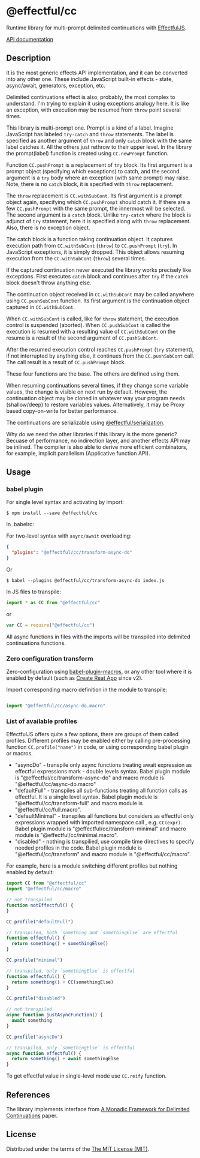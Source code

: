 # @effectful/cc

Runtime library for multi-prompt delimited continuations with
[EffectfulJS](https://github.com/awto/effectfuljs).

[API documentation](api/README.md)

## Description

It is the most generic effects API implementation, and it can be
converted into any other one. These include JavaScript built-in
effects - state, async/await, generators, exception, etc.

Delimited continuations effect is also, probably, the most complex to
understand. I'm trying to explain it using exceptions analogy here. It
is like an exception, with execution may be resumed from `throw` point
several times.

This library is multi-prompt one. Prompt is a kind of a label. Imagine
JavaScript has labeled `try-catch` and `throw` statements. The label
is specified as another argument of `throw` and only `catch` block
with the same label catches it. All the others just rethrow to their
upper level. In the library the prompt(label) function is created
using `CC.newPrompt` function.

Function `CC.pushPrompt` is a replacement of `try` block. Its first
argument is a prompt object (specifying which exceptions) to catch,
and the second argument is a `try` body where an exception (with same
prompt) may raise.  Note, there is no `catch` block, it is specified
with `throw` replacement.

The `throw` replacement is `CC.withSubCont`.  Its first argument is a
prompt object again, specifying which `CC.pushPrompt` should catch
it. If there are a few `CC.pushPrompt` with the same prompt, the
innermost will be selected. The second argument is a `catch`
block. Unlike `try-catch` where the block is adjunct of `try`
statement, here it is specified along with `throw` replacement. Also,
there is no exception object.

The catch block is a function taking continuation object. It captures
execution path from `CC.withSubCont` (`throw`) to `CC.pushPrompt`
(`try`). In JavaScript exceptions, it is simply dropped. This object
allows resuming execution from the `CC.withSubCont` (`throw`) several
times.

If the captured continuation never executed the library works
precisely like exceptions. First executes `catch` block and continues
after `try` if the `catch` block doesn't throw anything else.

The continuation object received in `CC.withSubCont` may be called
anywhere using `CC.pushSubCont` function. Its first argument is the
continuation object captured in `CC.withSubCont`.

When `CC.withSubCont` is called, like for `throw` statement, the
execution control is suspended (aborted). When `CC.pushSubCont` is
called the execution is resumed with a resulting value of
`CC.withSubCont` on the resume is a result of the second argument of
`CC.pushSubCont`.

After the resumed execution control reaches `CC.pushPrompt` (`try`
statement), if not interrupted by anything else, it continues from the
`CC.pushSubCont` call. The call result is a result of `CC.pushPrompt`
block.

These four functions are the base. The others are defined using them.

When resuming continuations several times, if they change some
variable values, the change is visible on next run by
default. However, the continuation object may be cloned in whatever
way your program needs (shallow/deep) to restore variables
values. Alternatively, it may be Proxy based copy-on-write for better
performance.

The continuations are serializable using [@effectful/serialization](../serialization/).

Why do we need the other libraries if this library is the more
generic? Becuase of performance, no indirection layer, and another
effects API may be inlined.  The compiler is also able to derive more
efficient combinators, for example, implicit parallelism (Applicative
function API).

## Usage

### babel plugin

For single level syntax and activating by import:

```
$ npm install --save @effectful/cc
```

In .babelrc:

For two-level syntax with `async/await` overloading:

```json
{
  "plugins": "@effectful/cc/transform-async-do"
}
```

Or

```
$ babel --plugins @effectful/cc/transform-async-do index.js
```

In JS files to transpile:

```javascript
import * as CC from "@effectful/cc"
```

or

```javascript
var CC = require("@effectful/cc")

```

All async functions in files with the imports will be transpiled into delimited
continuations functions.

### Zero configuration transform

Zero-configuration using
[babel-plugin-macros](https://github.com/kentcdodds/babel-plugin-macros),
or any other tool where it is enabled by default (such as 
[Create Reat App](https://github.com/facebook/create-react-app) since v2).

Import corresponding macro definition in the module to transpile:

```javascript

import "@effectful/cc/async-do.macro"

```

### List of available profiles

EffectfulJS offers quite a few options, there are groups of them called
profiles.  Different profiles may be enabled either by calling pre-processing
function `CC.profile("name")` in code, or using corresponding babel plugin or
macros.

 * "asyncDo" - transpile
    only async functions treating await expression as effectful expressions
    mark - double levels syntax. Babel plugin module is "@effectful/cc/transform-async-do" 
    and macro module is "@effectful/cc/async-do.macro" 
 * "defaultFull" - transpiles all sub-functions treating all function calls as effectful. 
    It is a single level syntax. Babel plugin module is "@effectful/cc/transform-full" 
    and macro module is "@effectful/cc/full.macro".
 * "defaultMinimal" - transpiles all functions but considers as effectful only
    expressions wrapped with imported namespace call , e.g. `CC(expr)`. Babel plugin
    module is "@effectful/cc/transform-minimal" and macro module is
    "@effectful/cc/minimal.macro".
 * "disabled" - nothing is transpilied, use compile time directives to specify
   needed profiles in the code.  Babel plugin module is "@effectful/cc/transform" and
   macro module is "@effectful/cc/macro".

For example, here is a module switching different profiles but nothing enabled
by default:

```javascript
import CC from "@effectful/cc"
import "@effectful/cc/macro"

// not transpiled
function notEffectful() {
}

CC.profile("defaultFull")

// transpiled, both `something and `somethingElse` are effectful
function effectful() {
  return something() + somethingElse()
}

CC.profile("minimal")

// transpiled, only `somethingElse` is effectful
function effectful() {
  return something() + CC(somethingElse)
}

CC.profile("disabled")

// not transpiled
async function justAsyncFunction() {
  await something
}

CC.profile("asyncDo")

// transpiled, only `somethingElse` is effectful
async function effectful() {
  return something() + await somethingElse
}
```

To get effectful value in single-level mode use `CC.reify` function.

## References

The library implements interface from [A Monadic Framework for Delimited Continuations][2]
paper.

[1]: http://citeseerx.ist.psu.edu/viewdoc/summary?doi=10.1.1.43.8213
     "Representing Monads, Andrzej Filinski."
[2]: http://www.cs.indiana.edu/cgi-bin/techreports/TRNNN.cgi?trnum=TR615
     "A Monadic Framework for Delimited Continuations, R. Kent Dybvig, Simon Peyton Jones, Amr Sabry."

## License

Distributed under the terms of the [The MIT License (MIT)](LICENSE). 

